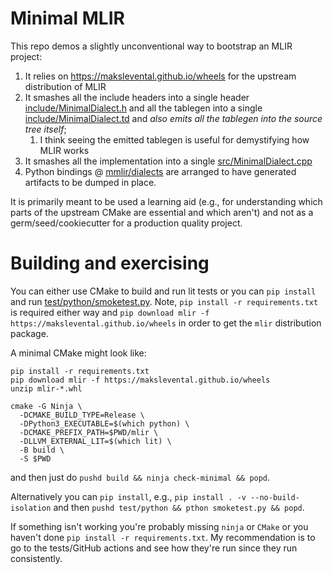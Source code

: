 # Minimal MLIR

This repo demos a slightly unconventional way to bootstrap an MLIR project:

1. It relies on https://makslevental.github.io/wheels for the upstream distribution of MLIR
2. It smashes all the include headers into a single header [include/MinimalDialect.h](include/MinimalDialect.h) and all the tablegen into a single [include/MinimalDialect.td](include/MinimalDialect.td) and *also emits all the tablegen into the source tree itself*;
   1. I think seeing the emitted tablegen is useful for demystifying how MLIR works
3. It smashes all the implementation into a single [src/MinimalDialect.cpp](src/MinimalDialect.cpp)
4. Python bindings @ [mmlir/dialects](mmlir/dialects) are arranged to have generated artifacts to be dumped in place.

It is primarily meant to be used a learning aid (e.g., for understanding which parts of the upstream CMake are essential and which aren't) and not as a germ/seed/cookiecutter for a production quality project.

# Building and exercising

You can either use CMake to build and run lit tests or you can `pip install` and run [test/python/smoketest.py](test/python/smoketest.py).
Note, `pip install -r requirements.txt` is required either way and `pip download mlir -f https://makslevental.github.io/wheels` in order to get the `mlir` distribution package.

A minimal CMake might look like:

```shell 
pip install -r requirements.txt
pip download mlir -f https://makslevental.github.io/wheels
unzip mlir-*.whl

cmake -G Ninja \
  -DCMAKE_BUILD_TYPE=Release \
  -DPython3_EXECUTABLE=$(which python) \
  -DCMAKE_PREFIX_PATH=$PWD/mlir \
  -DLLVM_EXTERNAL_LIT=$(which lit) \
  -B build \
  -S $PWD
```

and then just do `pushd build && ninja check-minimal && popd`.

Alternatively you can `pip install`, e.g., `pip install . -v --no-build-isolation` and then `pushd test/python && pthon smoketest.py && popd`.

If something isn't working you're probably missing `ninja` or `CMake` or you haven't done `pip install -r requirements.txt`.
My recommendation is to go to the tests/GitHub actions and see how they're run since they run consistently.
